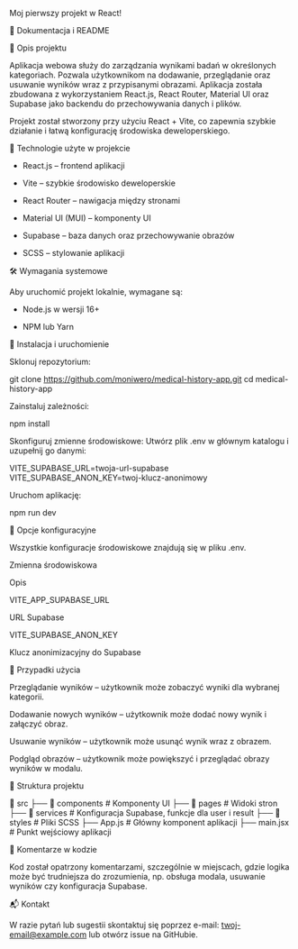 Moj pierwszy projekt w React!

📌 Dokumentacja i README

📖 Opis projektu

Aplikacja webowa służy do zarządzania wynikami badań w określonych kategoriach. Pozwala użytkownikom na dodawanie, przeglądanie oraz usuwanie wyników wraz z przypisanymi obrazami. Aplikacja została zbudowana z wykorzystaniem React.js, React Router, Material UI oraz Supabase jako backendu do przechowywania danych i plików.

Projekt został stworzony przy użyciu React + Vite, co zapewnia szybkie działanie i łatwą konfigurację środowiska deweloperskiego.

🚀 Technologie użyte w projekcie

- React.js – frontend aplikacji

- Vite – szybkie środowisko deweloperskie

- React Router – nawigacja między stronami

- Material UI (MUI) – komponenty UI

- Supabase – baza danych oraz przechowywanie obrazów

- SCSS – stylowanie aplikacji

🛠 Wymagania systemowe

Aby uruchomić projekt lokalnie, wymagane są:

- Node.js w wersji 16+

- NPM lub Yarn

📂 Instalacja i uruchomienie

Sklonuj repozytorium:

git clone https://github.com/moniwero/medical-history-app.git
cd medical-history-app

Zainstaluj zależności:

npm install

Skonfiguruj zmienne środowiskowe:
Utwórz plik .env w głównym katalogu i uzupełnij go danymi:

VITE_SUPABASE_URL=twoja-url-supabase
VITE_SUPABASE_ANON_KEY=twoj-klucz-anonimowy

Uruchom aplikację:

npm run dev

🔧 Opcje konfiguracyjne

Wszystkie konfiguracje środowiskowe znajdują się w pliku .env.

Zmienna środowiskowa

Opis

VITE_APP_SUPABASE_URL

URL Supabase

VITE_SUPABASE_ANON_KEY

Klucz anonimizacyjny do Supabase

🎯 Przypadki użycia

Przeglądanie wyników – użytkownik może zobaczyć wyniki dla wybranej kategorii.

Dodawanie nowych wyników – użytkownik może dodać nowy wynik i załączyć obraz.

Usuwanie wyników – użytkownik może usunąć wynik wraz z obrazem.

Podgląd obrazów – użytkownik może powiększyć i przeglądać obrazy wyników w modalu.

📌 Struktura projektu

📂 src
├── 📂 components # Komponenty UI
├── 📂 pages # Widoki stron
├── 📂 services # Konfiguracja Supabase, funkcje dla user i result
├── 📂 styles # Pliki SCSS
├── App.js # Główny komponent aplikacji
├── main.jsx # Punkt wejściowy aplikacji

📝 Komentarze w kodzie

Kod został opatrzony komentarzami, szczególnie w miejscach, gdzie logika może być trudniejsza do zrozumienia, np. obsługa modala, usuwanie wyników czy konfiguracja Supabase.

📬 Kontakt

W razie pytań lub sugestii skontaktuj się poprzez e-mail: twoj-email@example.com lub otwórz issue na GitHubie.

